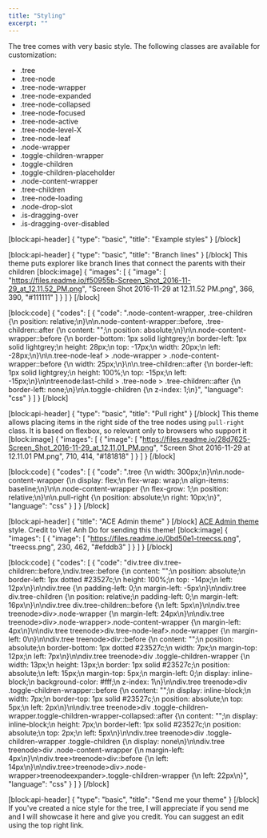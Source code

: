 ```yaml
---
title: "Styling"
excerpt: ""
---
```

The tree comes with very basic style.
The following classes are available for customization:

* .tree
* .tree-node
* .tree-node-wrapper
* .tree-node-expanded
* .tree-node-collapsed
* .tree-node-focused
* .tree-node-active
* .tree-node-level-X
* .tree-node-leaf
* .node-wrapper
* .toggle-children-wrapper
* .toggle-children
* .toggle-children-placeholder
* .node-content-wrapper
* .tree-children
* .tree-node-loading
* .node-drop-slot
* .is-dragging-over
* .is-dragging-over-disabled


[block:api-header]
{
  "type": "basic",
  "title": "Example styles"
}
[/block]

[block:api-header]
{
  "type": "basic",
  "title": "Branch lines"
}
[/block]
This theme puts explorer like branch lines that connect the parents with their children
[block:image]
{
  "images": [
    {
      "image": [
        "https://files.readme.io/f50955b-Screen_Shot_2016-11-29_at_12.11.52_PM.png",
        "Screen Shot 2016-11-29 at 12.11.52 PM.png",
        366,
        390,
        "#111111"
      ]
    }
  ]
}
[/block]

[block:code]
{
  "codes": [
    {
      "code": ".node-content-wrapper, .tree-children {\n  position: relative;\n}\n\n.node-content-wrapper::before, .tree-children::after {\n  content: \"\";\n  position: absolute;\n}\n\n.node-content-wrapper::before {\n  border-bottom: 1px solid lightgrey;\n  border-left: 1px solid lightgrey;\n  height: 28px;\n  top: -17px;\n  width: 20px;\n  left: -28px;\n}\n\n.tree-node-leaf > .node-wrapper > .node-content-wrapper::before {\n  width: 25px;\n}\n\n.tree-children::after {\n  border-left: 1px solid lightgrey;\n  height: 100%;\n  top: -15px;\n  left: -15px;\n}\n\ntreenode:last-child > .tree-node > .tree-children::after {\n  border-left: none;\n}\n\n.toggle-children {\n  z-index: 1;\n}",
      "language": "css"
    }
  ]
}
[/block]

[block:api-header]
{
  "type": "basic",
  "title": "Pull right"
}
[/block]
This theme allows placing items in the right side of the tree nodes using `pull-right` class.
It is based on flexbox, so relevant only to browsers who support it
[block:image]
{
  "images": [
    {
      "image": [
        "https://files.readme.io/28d7625-Screen_Shot_2016-11-29_at_12.11.01_PM.png",
        "Screen Shot 2016-11-29 at 12.11.01 PM.png",
        710,
        414,
        "#181818"
      ]
    }
  ]
}
[/block]

[block:code]
{
  "codes": [
    {
      "code": ".tree {\n  width: 300px;\n}\n\n.node-content-wrapper {\n  display: flex;\n  flex-wrap: wrap;\n  align-items: baseline;\n}\n\n.node-content-wrapper {\n  flex-grow: 1;\n  position: relative;\n}\n\n.pull-right {\n  position: absolute;\n  right: 10px;\n}",
      "language": "css"
    }
  ]
}
[/block]

[block:api-header]
{
  "title": "ACE Admin theme"
}
[/block]
[ACE Admin theme](http://ace.jeka.by/treeview.html) style.
Credit to Viet Anh Do for sending this theme!
[block:image]
{
  "images": [
    {
      "image": [
        "https://files.readme.io/0bd50e1-treecss.png",
        "treecss.png",
        230,
        462,
        "#efddb3"
      ]
    }
  ]
}
[/block]

[block:code]
{
  "codes": [
    {
      "code": "div.tree div.tree-children::before,\ndiv.tree::before {\n    content: \"\";\n    position: absolute;\n    border-left: 1px dotted #23527c;\n    height: 100%;\n    top: -14px;\n    left: 12px\n}\n\ndiv.tree {\n    padding-left: 0;\n    margin-left: -5px\n}\n\ndiv.tree div.tree-children {\n    position: relative;\n    padding-left: 0;\n    margin-left: 16px\n}\n\ndiv.tree div.tree-children::before {\n    left: 5px\n}\n\ndiv.tree treenode>div>.node-wrapper {\n    margin-left: 24px\n}\n\ndiv.tree treenode>div>.node-wrapper>.node-content-wrapper {\n    margin-left: 4px\n}\n\ndiv.tree treenode>div.tree-node-leaf>.node-wrapper {\n    margin-left: 0\n}\n\ndiv.tree treenode>div::before {\n    content: \"\";\n    position: absolute;\n    border-bottom: 1px dotted #23527c;\n    width: 7px;\n    margin-top: 12px;\n    left: 7px\n}\n\ndiv.tree treenode>div .toggle-children-wrapper {\n    width: 13px;\n    height: 13px;\n    border: 1px solid #23527c;\n    position: absolute;\n    left: 15px;\n    margin-top: 5px;\n    margin-left: 0;\n    display: inline-block;\n    background-color: #fff;\n    z-index: 1\n}\n\ndiv.tree treenode>div .toggle-children-wrapper::before {\n    content: \"\";\n    display: inline-block;\n    width: 7px;\n    border-top: 1px solid #23527c;\n    position: absolute;\n    top: 5px;\n    left: 2px\n}\n\ndiv.tree treenode>div .toggle-children-wrapper.toggle-children-wrapper-collapsed::after {\n    content: \"\";\n    display: inline-block;\n    height: 7px;\n    border-left: 1px solid #23527c;\n    position: absolute;\n    top: 2px;\n    left: 5px\n}\n\ndiv.tree treenode>div .toggle-children-wrapper .toggle-children {\n    display: none\n}\n\ndiv.tree treenode>div .node-content-wrapper {\n    margin-left: 4px\n}\n\ndiv.tree>treenode>div::before {\n    left: 14px\n}\n\ndiv.tree>treenode>div>.node-wrapper>treenodeexpander>.toggle-children-wrapper {\n    left: 22px\n}",
      "language": "css"
    }
  ]
}
[/block]

[block:api-header]
{
  "type": "basic",
  "title": "Send me your theme"
}
[/block]
If you've created a nice style for the tree, I will appreciate if you send me and I will showcase it here and give you credit.
You can suggest an edit using the top right link.